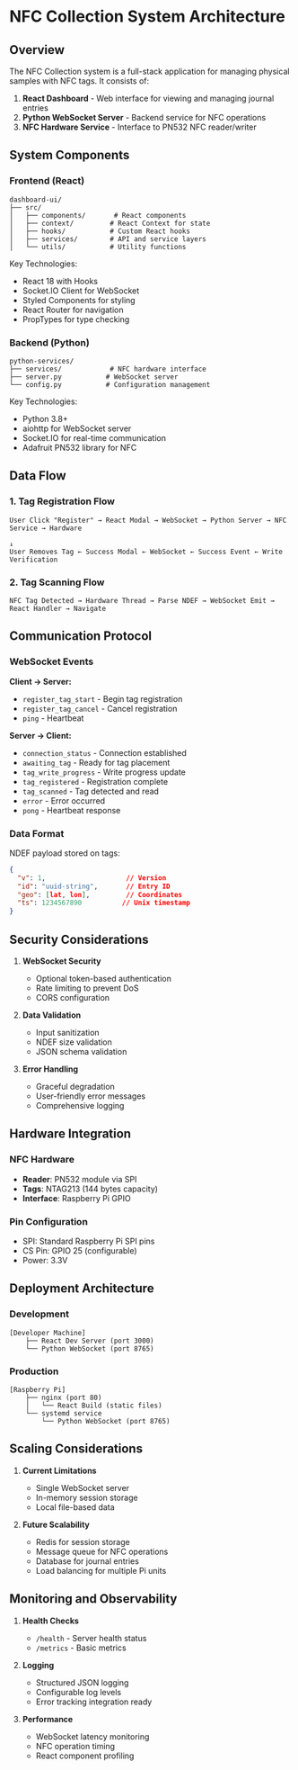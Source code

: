 # NFC Collection System Architecture

## Overview

The NFC Collection system is a full-stack application for managing physical samples with NFC tags. It consists of:

1. **React Dashboard** - Web interface for viewing and managing journal entries
2. **Python WebSocket Server** - Backend service for NFC operations
3. **NFC Hardware Service** - Interface to PN532 NFC reader/writer

## System Components

### Frontend (React)

```
dashboard-ui/
├── src/
│   ├── components/       # React components
│   ├── context/         # React Context for state
│   ├── hooks/           # Custom React hooks
│   ├── services/        # API and service layers
│   └── utils/           # Utility functions
```

Key Technologies:
- React 18 with Hooks
- Socket.IO Client for WebSocket
- Styled Components for styling
- React Router for navigation
- PropTypes for type checking

### Backend (Python)

```
python-services/
├── services/            # NFC hardware interface
├── server.py           # WebSocket server
└── config.py           # Configuration management
```

Key Technologies:
- Python 3.8+
- aiohttp for WebSocket server
- Socket.IO for real-time communication
- Adafruit PN532 library for NFC

## Data Flow

### 1. Tag Registration Flow

```
User Click "Register" → React Modal → WebSocket → Python Server → NFC Service → Hardware
                                                                            ↓
User Removes Tag ← Success Modal ← WebSocket ← Success Event ← Write Verification
```

### 2. Tag Scanning Flow

```
NFC Tag Detected → Hardware Thread → Parse NDEF → WebSocket Emit → React Handler → Navigate
```

## Communication Protocol

### WebSocket Events

**Client → Server:**
- `register_tag_start` - Begin tag registration
- `register_tag_cancel` - Cancel registration
- `ping` - Heartbeat

**Server → Client:**
- `connection_status` - Connection established
- `awaiting_tag` - Ready for tag placement
- `tag_write_progress` - Write progress update
- `tag_registered` - Registration complete
- `tag_scanned` - Tag detected and read
- `error` - Error occurred
- `pong` - Heartbeat response

### Data Format

NDEF payload stored on tags:
```json
{
  "v": 1,                    // Version
  "id": "uuid-string",       // Entry ID
  "geo": [lat, lon],         // Coordinates
  "ts": 1234567890          // Unix timestamp
}
```

## Security Considerations

1. **WebSocket Security**
   - Optional token-based authentication
   - Rate limiting to prevent DoS
   - CORS configuration

2. **Data Validation**
   - Input sanitization
   - NDEF size validation
   - JSON schema validation

3. **Error Handling**
   - Graceful degradation
   - User-friendly error messages
   - Comprehensive logging

## Hardware Integration

### NFC Hardware

- **Reader**: PN532 module via SPI
- **Tags**: NTAG213 (144 bytes capacity)
- **Interface**: Raspberry Pi GPIO

### Pin Configuration

- SPI: Standard Raspberry Pi SPI pins
- CS Pin: GPIO 25 (configurable)
- Power: 3.3V

## Deployment Architecture

### Development
```
[Developer Machine]
    ├── React Dev Server (port 3000)
    └── Python WebSocket (port 8765)
```

### Production
```
[Raspberry Pi]
    ├── nginx (port 80)
    │   └── React Build (static files)
    └── systemd service
        └── Python WebSocket (port 8765)
```

## Scaling Considerations

1. **Current Limitations**
   - Single WebSocket server
   - In-memory session storage
   - Local file-based data

2. **Future Scalability**
   - Redis for session storage
   - Message queue for NFC operations
   - Database for journal entries
   - Load balancing for multiple Pi units

## Monitoring and Observability

1. **Health Checks**
   - `/health` - Server health status
   - `/metrics` - Basic metrics

2. **Logging**
   - Structured JSON logging
   - Configurable log levels
   - Error tracking integration ready

3. **Performance**
   - WebSocket latency monitoring
   - NFC operation timing
   - React component profiling